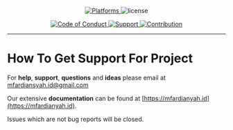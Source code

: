<p align="center">
<a href="#">
<img src="https://img.shields.io/badge/%20Platforms-Windows%20/%20Linux-blue.svg?style=flat-square" alt="Platforms" />
</a>
<img src="https://img.shields.io/badge/%20Licence-MIT-green.svg?style=flat-square" alt="license" />
</p>
<p align="center">
<a href="https://github.com/ardihikaru/graphql-example-part-1/blob/master/CODE_OF_CONDUCT.md">
<img src="https://img.shields.io/badge/Community-Code%20of%20Conduct-orange.svg?style=flat-squre" alt="Code of Conduct" />
</a>
<a href="https://github.com/ardihikaru/graphql-example-part-1/blob/master/SUPPORT.md">
<img src="https://img.shields.io/badge/Community-Support-red.svg?style=flat-square" alt="Support" />
</a>
<a href="https://github.com/ardihikaru/graphql-example-part-1/blob/master/CONTRIBUTING.md">
<img src="https://img.shields.io/badge/%20Community-Contribution-yellow.svg?style=flat-square" alt="Contribution" />
</a>
</p>
<hr>

# How To Get Support For Project

For **help**, **support**, **questions** and **ideas** please email at mfardiansyah.id@gmail.com

Our extensive **documentation** can be found at [https://mfardianyah.id](https://mfardianyah.id).

Issues which are not bug reports will be closed.
